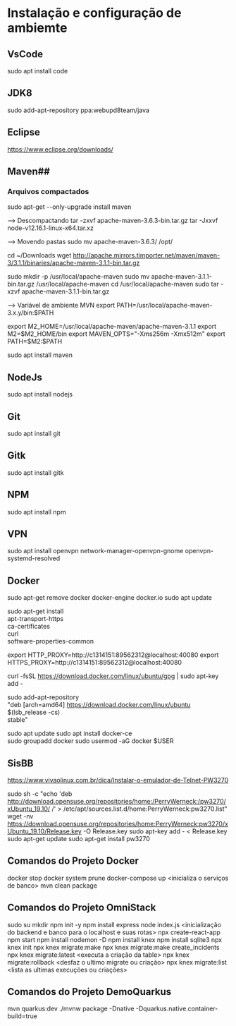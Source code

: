 # Instalação e configuração de ambiemte #
## VsCode ##
sudo apt install code

## JDK8 ##
sudo add-apt-repository ppa:webupd8team/java

## Eclipse ##
https://www.eclipse.org/downloads/

## Maven##
### Arquivos compactados ###
sudo apt-get --only-upgrade install maven

--> Descompactando
tar -zxvf apache-maven-3.6.3-bin.tar.gz
tar -Jxxvf node-v12.16.1-linux-x64.tar.xz

--> Movendo pastas
sudo mv <nomeArquivo> apache-maven-3.6.3/ /opt/

cd ~/Downloads
wget http://apache.mirrors.timporter.net/maven/maven-3/3.1.1/binaries/apache-maven-3.1.1-bin.tar.gz

sudo mkdir -p /usr/local/apache-maven
sudo mv apache-maven-3.1.1-bin.tar.gz /usr/local/apache-maven
cd /usr/local/apache-maven
sudo tar -xzvf apache-maven-3.1.1-bin.tar.gz

--> Variável de ambiente MVN
export PATH=/usr/local/apache-maven-3.x.y/bin:$PATH

export M2_HOME=/usr/local/apache-maven/apache-maven-3.1.1
export M2=$M2_HOME/bin
export MAVEN_OPTS="-Xms256m -Xmx512m"
export PATH=$M2:$PATH

sudo apt install maven

## NodeJs ##
sudo apt install nodejs

## Git ##
sudo apt install git

## Gitk ##
sudo apt install gitk

## NPM ##
sudo apt install npm

## VPN ##
sudo apt install openvpn network-manager-openvpn-gnome openvpn-systemd-resolved

## Docker ##
sudo apt-get remove docker docker-engine docker.io
sudo apt update

sudo apt-get install \
    apt-transport-https \
    ca-certificates \
    curl \
    software-properties-common

export HTTP_PROXY=http://c1314151:89562312@localhost:40080
export HTTPS_PROXY=http://c1314151:89562312@localhost:40080

curl -fsSL https://download.docker.com/linux/ubuntu/gpg | sudo apt-key add -

sudo add-apt-repository \
   "deb [arch=amd64] https://download.docker.com/linux/ubuntu \
   $(lsb_release -cs) \
   stable"

sudo apt update
sudo apt install docker-ce   
sudo groupadd docker
sudo usermod -aG docker $USER


## SisBB ##
https://www.vivaolinux.com.br/dica/Instalar-o-emulador-de-Telnet-PW3270

sudo sh -c "echo 'deb http://download.opensuse.org/repositories/home:/PerryWerneck:/pw3270/xUbuntu_19.10/ /' > /etc/apt/sources.list.d/home:PerryWerneck:pw3270.list"
wget -nv https://download.opensuse.org/repositories/home:PerryWerneck:pw3270/xUbuntu_19.10/Release.key -O Release.key
sudo apt-key add - < Release.key
sudo apt-get update
sudo apt-get install pw3270


## Comandos do Projeto Docker ##
docker stop <nome da imagem>
docker system prune <finaliza todos os processos docker>
docker-compose up <inicializa o serviços de banco>
mvn clean package <rodar da app>


## Comandos do Projeto OmniStack ##
sudo su <root>
mkdir <nome da nova pasta>
npm init -y
npm install express
node index.js <inicialização do backend e banco para o localhost e suas rotas>
npx create-react-app <nome da app>
npm start
npm install nodemon -D <framework para restart de banco de dados on-line>
npm install knex <gerenciador de banco de dados>
npm install sqlite3 <banco de dados utilizado>
npx knex init
npx knex migrate:make <nome da create_ongs>
npx knex migrate:make create_incidents
npx knex migrate:latest <executa a criação da table>
npx knex migrate:rollback <desfaz o ultimo migrate ou criação>
npx knex migrate:list <lista as ultimas execuções ou criações>


## Comandos do Projeto DemoQuarkus ##
mvn quarkus:dev
./mvnw package -Dnative -Dquarkus.native.container-build=true


